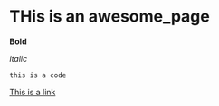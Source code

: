 # THis is an awesome_page
**Bold**

*italic*

```
this is a code

```
[This is a link](https://github.com/adam-p/markdown-here/wiki/Markdown-Cheatsheet)